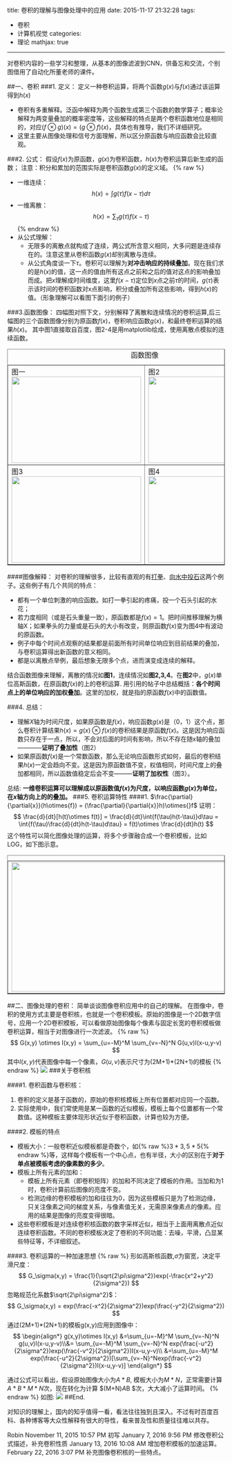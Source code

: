 title: 卷积的理解与图像处理中的应用
date: 2015-11-17 21:32:28
tags:
- 卷积
- 计算机视觉
categories: 
- 理论
mathjax: true 
---
对卷积内容的一些学习和整理，从基本的图像滤波到CNN，供备忘和交流，个别图借用了自动化所董老师的课件。

##一、卷积
###1. 定义：
定义一种卷积运算，将两个函数$g(x)$与$f(x)$通过该运算得到$h(x)$
- 卷积有多重解释。泛函中解释为两个函数生成第三个函数的数学算子；概率论解释为两变量叠加的概率密度等，这些解释的特点是两个卷积函数地位是相同的，对应$(f\otimes g) (x) = (g\otimes f) (x)$，具体也有推导，我们不详细研究。
- 这里主要从图像处理和信号方面理解，所以区分原函数与响应函数会比较直观。

###2. 公式：
假设$f(x)$为原函数，$g(x)$为卷积函数，$h(x)$为卷积运算后新生成的函数；
注意：积分和累加的范围实际是卷积函数$g(x)$的定义域。
{% raw %}
- 一维连续： 
$$
h(x) = \int g(\tau)f(x-\tau)d\tau
$$
- 一维离散：
$$
h(x) = \sum_\tau g(\tau)f(x-\tau)
$$
{% endraw %}
- 从公式理解：
	- 无限多的离散点就构成了连续，两公式所含意义相同，大多问题是连续存在的。注意这里从卷积函数$g(x)$却别离散与连续。
	- 从公式角度谈一下$\tau$。卷积可以理解为**对冲击响应的持续叠加**。现在我们求的是$h(x)$的值，这一点的值由所有这点之前和之后的值对这点的影响叠加而成。把$x$理解成时间维度，这里$f(x-\tau)$定位到$x$点之前$\tau$的时间，$g(\tau)$表示该时间的卷积函数对x点影响，积分或叠加所有这些影响，得到$h(x)$的值。（形象理解可以看图下面引的例子）

###3.函数图像：
四幅图对照下文，分别解释了离散和连续情况的卷积运算,后三幅图的三个函数图像分别为原函数$f(x)$，卷积响应函数$g(x)$，和最终卷积运算的结果$h(x)$。
其中图1直接取自百度，图2-4是用matplotlib绘成，使用离散点模拟的连续函数。
<table border="1" align="center"><span style="font-size:24px;color:#006600;"></span><caption align="top">函数图像</caption>  
<tr><td>图一<img src="http://7xjz3b.com1.z0.glb.clouddn.com/juanji1.jpg" width = "300" height = "200" alt="" align=center /></td> <td>图2<img src="http://7xjz3b.com1.z0.glb.clouddn.com/figure_3.png" width = "300" height = "200" alt="" align=center /></td> </tr>
<tr><td>图3<img src="http://7xjz3b.com1.z0.glb.clouddn.com/figure_1.png" width = "300" height = "200" alt="" align=center /></td> <td>图4<img src="http://7xjz3b.com1.z0.glb.clouddn.com/figure_2.png" width = "300" height = "200" alt="" align=center /></td> </tr>
</table>  

####图像解释：
对卷积的理解很多，比较有直观的有[打拳](http://www.zhihu.com/question/22298352)、[向水中投石](http://www.zhihu.com/question/20500497)这两个例子。这些例子有几个共同的特点：
- 都有一个单位刺激的响应函数。如打一拳引起的疼痛，投一个石头引起的水花；
- 若力度相同（或是石头重量一致），原函数都是$f(x)=1$。把时间推移理解为横轴X；如果拳头的力量或是石头的大小有改变，则原函数$f(x)$变为图4中有波动的原函数。
- 例子中每个时间点观察的结果都是前面所有时间单位响应到目前结果的叠加，与卷积运算得出新函数的意义相同。
- 都是以离散点举例，最后想象无限多个点，进而演变成连续的解释。

结合函数图像来理解，离散的情况如**图1**，连续情况如**图2,3,4**。在**图2**中，$g(x)$单位高斯函数，在原函数$f(x)$的上的卷积运算.
用引用的帖子中总结概括：**各个时间点上的单位响应的加权叠加**。这里的加权，就是指的原函数$f(x)$中的函数值。

###4. 总结：
- 理解$X$轴为时间尺度，如果原函数是$f(x)$，响应函数$g(x)$是（0，1）这个点，那么卷积计算结果$h(x) = g(x) \otimes f(x)$的卷积结果是原函数$f(x)$。这是因为响应函数只存在于一点，所以，不会对后面的时间有影响，所以不存在随x轴的叠加————**证明了叠加性**（图2）
- 如果原函数$f(x)$是一个常数函数，那么无论响应函数形式如何，最后的卷积结果$h(x)$一定会趋向不变。这是因为原函数值不变，权值相同，时间尺度上的叠加都相同，所以函数值稳定后会不变———**证明了加权性**（图3）。

总结:
**一维卷积运算可以理解成以原函数值$f(x)$为尺度，以响应函数$g(x)$为单位，在$x$轴方向上的的叠加。**
###5. 卷积运算特性
####1. $\frac{\partial}{\partial{x}}(h\otimes{f}) = (\frac{\partial}{\partial{x}}h)\otimes{}f$
证明：
$$
\frac{d}{dt}[h(t)\otimes f(t)] = \frac{d}{dt}\int{f(\tau)h(t-\tau)}d\tau = \int{f(\tau)\frac{d}{dt}h(t-\tau)d\tau} = f(t)\otimes \frac{d}{dt}h(t)
$$
这个特性可以简化图像处理的运算，将多个步骤融合成一个卷积模板，比如LOG，如下图示意。
<table border="1" align="center"><span style="font-size:24px;color:#006600;"></span>  
<caption align="top"></caption>  
<tr><td><img src="http://7xjz3b.com1.z0.glb.clouddn.com/juanji6.jpg" width = "600" height = "300" alt="" align=center /></td> <td><img src="http://7xjz3b.com1.z0.glb.clouddn.com/juanji7.jpg" width = "600" height = "300" alt="" align=center /></td> </tr>
</table>  

##二、图像处理的卷积：
简单谈谈图像卷积应用中的自己的理解。
在图像中，卷积的使用方式主要是卷积核，也就是一个卷积模板。原始的图像是一个2D数字信号，应用一个2D卷积模板，可以看做原始图像每个像素与固定长宽的卷积模板做卷积运算，相当于对图像进行一次滤波。
{% raw %}
$$
G(x,y) \otimes I(x,y) = \sum_{u=-M}^M \sum_{v=-N}^N G(u,v)I(x-u,y-v)
$$
其中$I(x,y)$代表图像中每一个像素，$G(u,v)$表示尺寸为(2M+1)*(2N+1)的模板
{% endraw %}
![](http://7xjz3b.com1.z0.glb.clouddn.com/juanji5.jpg)
###关于卷积核

####1. 卷积函数与卷积核：
1. 卷积的定义是基于函数的，原始的卷积核模板上所有位置都对应同一个函数。
2. 实际使用中，我们常使用是某一函数的近似模板，模板上每个位置都有一个常数值。这种模板主要体现形状近似于卷积函数，计算也较为方便。


####2. 模板的特点
- 模板大小：一般卷积近似模板都是奇数个，如{% raw %}$3*3,5*5${% endraw %}等，这样每个模板有一个中心点，也有半径，大小的区别在于**对于单点被模板考虑的像素数的多少**。
- 模板上所有元素的加和：
	- 模板上所有元素（即卷积矩阵）的加和不同决定了模板的作用。当加和为1时，卷积计算前后图像的亮度不变。	
	- 检测边缘的卷积模板的加和往往为0，因为这些模板只是为了检测边缘，只关注像素之间的梯度关系，与像素值无关，无需原来像素点的像素。应用的结果是图像的亮度变得很暗。
- 这些卷积模板是对连续卷积核函数的数字采样近似，相当于上面用离散点近似连续卷积函数。不同的卷积模板决定了卷积的不同功能：去噪，平滑，凸显某些特征等，不详细叙述。


####3. 卷积运算的一种加速思想
{% raw %}
形如高斯核函数,$\sigma$为窗宽，决定平滑尺度：
$$
G_\sigma(x,y) = \frac{1}{\sqrt{2\pi\sigma^2}}exp(-\frac{x^2+y^2}{2\sigma^2})
$$
忽略规范化系数$\sqrt{2\pi\sigma^2}$：
$$
G_\sigma(x,y) = exp(\frac{-x^2}{2\sigma^2})exp(\frac{-y^2}{2\sigma^2})
$$
通过(2M+1)*(2N+1)的模板g(x,y)应用到图像中：
$$
\begin{align*}
g(x,y)\otimes I(x,y) &=\sum_{u=-M}^M \sum_{v=-N}^N g(u,v)I(x-u,y-v)\\&= \sum_{u=-M}^M \sum_{v=-N}^N exp(\frac{-u^2}{2\sigma^2})exp(\frac{-v^2}{2\sigma^2})I(x-u,y-v)\\
&=\sum_{u=-M}^M exp(\frac{-u^2}{2\sigma^2})[\sum_{v=-N}^Nexp(\frac{-v^2}{2\sigma^2})I(x-u,y-v)]
\end{align*}
$$

通过公式可以看出，假设原始图像大小为$A*B$, 模板大小为$M*N$，正常需要计算$A*B*M*N$次，现在转化为计算 $(M+N)*A*B $次，大大减小了运算时间。
{% endraw %}
如图:
![](http://7xjz3b.com1.z0.glb.clouddn.com/juanji8.jpg)
##End.

对知识的理解上，国内的知乎值得一看，看法往往独到且深入。不过有时百度百科、各种博客等大众性解释有很大的导性，看来普及性和质量往往难以共存。


Robin
November 11, 2015 10:57 PM    初写
January 7, 2016 9:56 PM   修改卷积公式描述，补充卷积性质
January 13, 2016 10:08 AM 增加卷积模板的加速运算。
February 22, 2016 3:07 PM 补充图像卷积核的一些特点。

